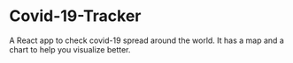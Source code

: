 # Covid-19-Tracker
A React app to check covid-19 spread around the world. It has a map and a chart to help you visualize better.
